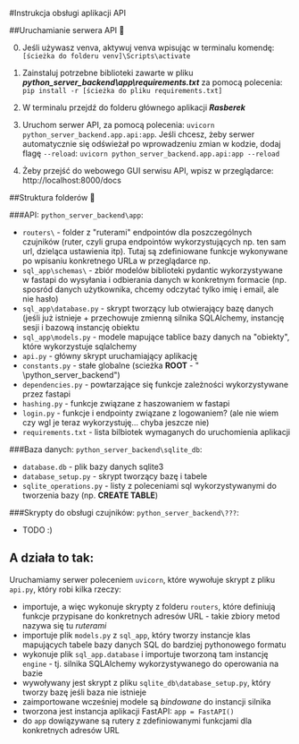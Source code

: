 #Instrukcja obsługi aplikacji API


##Uruchamianie serwera API 🚀

0. Jeśli używasz venva, aktywuj venva wpisując w terminalu komendę:
`[ścieżka do folderu venv]\Scripts\activate`

1. Zainstaluj potrzebne biblioteki zawarte w pliku ***python_server_backend\app\requirements.txt*** za pomocą polecenia:
`pip install -r [ścieżka do pliku requirements.txt]`

2. W terminalu przejdź do folderu głównego aplikacji ***Rasberek***

3. Uruchom serwer API, za pomocą polecenia:
`uvicorn python_server_backend.app.api:app`.
Jeśli chcesz, żeby serwer automatycznie się odświeżał po wprowadzeniu zmian w kodzie, dodaj flagę `--reload`:
`uvicorn python_server_backend.app.api:app --reload`

4. Żeby przejść do webowego GUI serwisu API, wpisz w przeglądarce:
http://localhost:8000/docs


##Struktura folderów 📁

###API: `python_server_backend\app`:

- `routers\` - folder z "ruterami" endpointów dla poszczególnych czujników (ruter, czyli grupa endpointów wykorzystujących np. ten sam url, dzieląca ustawienia itp). Tutaj są zdefiniowane funkcje wykonywane po wpisaniu konkretnego URLa w przeglądarce np.
- `sql_app\schemas\` - zbiór modelów biblioteki pydantic wykorzystywane w    fastapi do wysyłania i odbierania danych w konkretnym formacie (np. sposród danych użytkownika, chcemy odczytać tylko imię i email, ale nie hasło)
- `sql_app\database.py` - skrypt tworzący lub otwierający bazę danych (jeśli już istnieje + przechowuje zmienną silnika SQLAlchemy, instancję sesji i bazową instancję obiektu
- `sql_app\models.py` - modele mapujące tablice bazy danych na "obiekty", które wykorzystuje sqlalchemy
- `api.py` - główny skrypt uruchamiający aplikację
- `constants.py` - stałe globalne (scieżka __ROOT__ - " \python_server_backend\")
- `dependencies.py` - powtarzające się funkcje zależności wykorzystywane przez fastapi
- `hashing.py` - funkcje związane z haszowaniem w fastapi
- `login.py` - funkcje i endpointy związane z logowaniem? (ale nie wiem czy wgl je teraz wykorzystuję... chyba jeszcze nie)
- `requirements.txt` - lista bilbiotek wymaganych do uruchomienia aplikacji

###Baza danych: `python_server_backend\sqlite_db`:
- `database.db` - plik bazy danych sqlite3
- `database_setup.py` - skrypt tworzący bazę i tabele
- `sqlite_operations.py` - listy z poleceniami sql wykorzystywanymi do tworzenia bazy (np. **CREATE TABLE**)

###Skrypty do obsługi czujników: `python_server_backend\???`:
- TODO :)

## A działa to tak:

Uruchamiamy serwer poleceniem `uvicorn`, które wywołuje skrypt z pliku `api.py`, który robi kilka rzeczy:
   - importuje, a więc wykonuje skrypty z folderu `routers`, które definiują funkcje przypisane do konkretnych adresów 
   URL - takie zbiory metod nazywa się tu *ruterami*
   - importuje plik `models.py` z `sql_app`, który tworzy instancje klas mapujących tabele bazy danych SQL do bardziej 
   pythonowego formatu
   - wykonuje plik `sql_app.database` i importuje tworzoną tam instancję `engine` - tj. silnika SQLAlchemy wykorzystywanego
    do operowania na bazie
   - wywoływany jest skrypt z pliku `sqlite_db\database_setup.py`, który tworzy bazę jeśli baza nie istnieje
   - zaimportowane wcześniej modele są *bindowane* do instancji silnika
   - tworzona jest instancja aplikacji FastAPI: `app = FastAPI()`
   - do `app` dowiązywane są rutery z zdefiniowanymi funkcjami dla konkretnych adresów URL